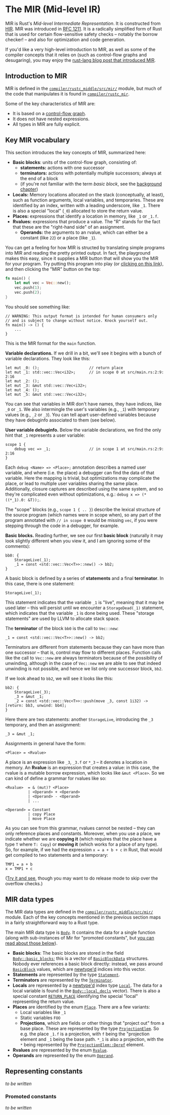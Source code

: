 # The MIR (Mid-level IR)

MIR is Rust's _Mid-level Intermediate Representation_. It is
constructed from [HIR](../hir.html). MIR was introduced in
[RFC 1211]. It is a radically simplified form of Rust that is used for
certain flow-sensitive safety checks – notably the borrow checker! –
and also for optimization and code generation.

If you'd like a very high-level introduction to MIR, as well as some
of the compiler concepts that it relies on (such as control-flow
graphs and desugaring), you may enjoy the
[rust-lang blog post that introduced MIR][blog].

[blog]: https://blog.rust-lang.org/2016/04/19/MIR.html

## Introduction to MIR

MIR is defined in the [`compiler/rustc_middle/src/mir/`][mir] module, but much of the code
that manipulates it is found in [`compiler/rustc_mir`][mirmanip].

[RFC 1211]: https://rust-lang.github.io/rfcs/1211-mir.html

Some of the key characteristics of MIR are:

- It is based on a [control-flow graph][cfg].
- It does not have nested expressions.
- All types in MIR are fully explicit.

[cfg]: ../appendix/background.html#cfg

## Key MIR vocabulary

This section introduces the key concepts of MIR, summarized here:

- **Basic blocks**: units of the control-flow graph, consisting of:
  - **statements:** actions with one successor
  - **terminators:** actions with potentially multiple successors; always at
    the end of a block
  - (if you're not familiar with the term *basic block*, see the [background
    chapter][cfg])
- **Locals:** Memory locations allocated on the stack (conceptually, at
  least), such as function arguments, local variables, and
  temporaries. These are identified by an index, written with a
  leading underscore, like `_1`. There is also a special "local"
  (`_0`) allocated to store the return value.
- **Places:** expressions that identify a location in memory, like `_1` or
  `_1.f`.
- **Rvalues:** expressions that produce a value. The "R" stands for
  the fact that these are the "right-hand side" of an assignment.
  - **Operands:** the arguments to an rvalue, which can either be a
    constant (like `22`) or a place (like `_1`).

You can get a feeling for how MIR is structed by translating simple
programs into MIR and reading the pretty printed output. In fact, the
playground makes this easy, since it supplies a MIR button that will
show you the MIR for your program. Try putting this program into play
(or [clicking on this link][sample-play]), and then clicking the "MIR"
button on the top:

[sample-play]: https://play.rust-lang.org/?gist=30074856e62e74e91f06abd19bd72ece&version=stable

```rust
fn main() {
    let mut vec = Vec::new();
    vec.push(1);
    vec.push(2);
}
```

You should see something like:

```mir
// WARNING: This output format is intended for human consumers only
// and is subject to change without notice. Knock yourself out.
fn main() -> () {
    ...
}
```

This is the MIR format for the `main` function.

**Variable declarations.** If we drill in a bit, we'll see it begins
with a bunch of variable declarations. They look like this:

```mir
let mut _0: ();                      // return place
let mut _1: std::vec::Vec<i32>;      // in scope 0 at src/main.rs:2:9: 2:16
let mut _2: ();
let mut _3: &mut std::vec::Vec<i32>;
let mut _4: ();
let mut _5: &mut std::vec::Vec<i32>;
```

You can see that variables in MIR don't have names, they have indices,
like `_0` or `_1`.  We also intermingle the user's variables (e.g.,
`_1`) with temporary values (e.g., `_2` or `_3`). You can tell apart
user-defined variables because they have debuginfo associated to them (see below).

**User variable debuginfo.** Below the variable declarations, we find the only
hint that `_1` represents a user variable:
```mir
scope 1 {
    debug vec => _1;                 // in scope 1 at src/main.rs:2:9: 2:16
}
```
Each `debug <Name> => <Place>;` annotation describes a named user variable,
and where (i.e. the place) a debugger can find the data of that variable.
Here the mapping is trivial, but optimizations may complicate the place,
or lead to multiple user variables sharing the same place.
Additionally, closure captures are described using the same system, and so
they're complicated even without optimizations, e.g.: `debug x => (*((*_1).0: &T));`.

The "scope" blocks (e.g., `scope 1 { .. }`) describe the lexical structure of
the source program (which names were in scope when), so any part of the program
annotated with `// in scope 0` would be missing `vec`, if you were stepping
through the code in a debugger, for example.

**Basic blocks.** Reading further, we see our first **basic block** (naturally
it may look slightly different when you view it, and I am ignoring some of the
comments):

```mir
bb0: {
    StorageLive(_1);
    _1 = const <std::vec::Vec<T>>::new() -> bb2;
}
```

A basic block is defined by a series of **statements** and a final
**terminator**.  In this case, there is one statement:

```mir
StorageLive(_1);
```

This statement indicates that the variable `_1` is "live", meaning
that it may be used later – this will persist until we encounter a
`StorageDead(_1)` statement, which indicates that the variable `_1` is
done being used. These "storage statements" are used by LLVM to
allocate stack space.

The **terminator** of the block `bb0` is the call to `Vec::new`:

```mir
_1 = const <std::vec::Vec<T>>::new() -> bb2;
```

Terminators are different from statements because they can have more
than one successor – that is, control may flow to different
places. Function calls like the call to `Vec::new` are always
terminators because of the possibility of unwinding, although in the
case of `Vec::new` we are able to see that indeed unwinding is not
possible, and hence we list only one successor block, `bb2`.

If we look ahead to `bb2`, we will see it looks like this:

```mir
bb2: {
    StorageLive(_3);
    _3 = &mut _1;
    _2 = const <std::vec::Vec<T>>::push(move _3, const 1i32) -> [return: bb3, unwind: bb4];
}
```

Here there are two statements: another `StorageLive`, introducing the `_3`
temporary, and then an assignment:

```mir
_3 = &mut _1;
```

Assignments in general have the form:

```text
<Place> = <Rvalue>
```

A place is an expression like `_3`, `_3.f` or `*_3` – it denotes a
location in memory.  An **Rvalue** is an expression that creates a
value: in this case, the rvalue is a mutable borrow expression, which
looks like `&mut <Place>`. So we can kind of define a grammar for
rvalues like so:

```text
<Rvalue>  = & (mut)? <Place>
          | <Operand> + <Operand>
          | <Operand> - <Operand>
          | ...

<Operand> = Constant
          | copy Place
          | move Place
```

As you can see from this grammar, rvalues cannot be nested – they can
only reference places and constants. Moreover, when you use a place,
we indicate whether we are **copying it** (which requires that the
place have a type `T` where `T: Copy`) or **moving it** (which works
for a place of any type). So, for example, if we had the expression `x
= a + b + c` in Rust, that would get compiled to two statements and a
temporary:

```mir
TMP1 = a + b
x = TMP1 + c
```

([Try it and see][play-abc], though you may want to do release mode to skip
over the overflow checks.)

[play-abc]: https://play.rust-lang.org/?gist=1751196d63b2a71f8208119e59d8a5b6&version=stable

## MIR data types

The MIR data types are defined in the [`compiler/rustc_middle/src/mir/`][mir]
module.  Each of the key concepts mentioned in the previous section
maps in a fairly straightforward way to a Rust type.

The main MIR data type is [`Body`]. It contains the data for a single
function (along with sub-instances of Mir for "promoted constants",
but [you can read about those below](#promoted)).

- **Basic blocks**: The basic blocks are stored in the field
  [`Body::basic_blocks`][basicblocks]; this is a vector
  of [`BasicBlockData`] structures. Nobody ever references a
  basic block directly: instead, we pass around [`BasicBlock`]
  values, which are [newtype'd] indices into this vector.
- **Statements** are represented by the type [`Statement`].
- **Terminators** are represented by the [`Terminator`].
- **Locals** are represented by a [newtype'd] index type [`Local`].
  The data for a local variable is found in the 
  [`Body::local_decls`][localdecls] vector). There is also a special constant
  [`RETURN_PLACE`] identifying the special "local" representing the return value.
- **Places** are identified by the enum [`Place`]. There are a few
  variants:
  - Local variables like `_1`
  - Static variables `FOO`
  - **Projections**, which are fields or other things that "project
    out" from a base place. These are represented by the type
    [`ProjectionElem`].  So e.g. the place `_1.f` is a projection,
    with `f` being the "projection element and `_1` being the base
    path. `*_1` is also a projection, with the `*` being represented
    by the [`ProjectionElem::Deref`] element.
- **Rvalues** are represented by the enum [`Rvalue`].
- **Operands** are represented by the enum [`Operand`].

## Representing constants

*to be written*

<a name="promoted"></a>

### Promoted constants

*to be written*


[mir]: https://doc.rust-lang.org/nightly/nightly-rustc/rustc_middle/mir/index.html
[mirmanip]: https://doc.rust-lang.org/nightly/nightly-rustc/rustc_mir/index.html
[`Body`]: https://doc.rust-lang.org/nightly/nightly-rustc/rustc_middle/mir/struct.Body.html
[newtype'd]: ../appendix/glossary.html#newtype
[basicblocks]: https://doc.rust-lang.org/nightly/nightly-rustc/rustc_middle/mir/struct.Body.html#structfield.basic_blocks
[`BasicBlock`]: https://doc.rust-lang.org/nightly/nightly-rustc/rustc_middle/mir/struct.BasicBlock.html
[`BasicBlockData`]: https://doc.rust-lang.org/nightly/nightly-rustc/rustc_middle/mir/struct.BasicBlockData.html
[`Statement`]: https://doc.rust-lang.org/nightly/nightly-rustc/rustc_middle/mir/struct.Statement.html
[`Terminator`]: https://doc.rust-lang.org/nightly/nightly-rustc/rustc_middle/mir/terminator/struct.Terminator.html
[`Local`]: https://doc.rust-lang.org/nightly/nightly-rustc/rustc_middle/mir/struct.Local.html
[localdecls]: https://doc.rust-lang.org/nightly/nightly-rustc/rustc_middle/mir/struct.Body.html#structfield.local_decls
[`RETURN_PLACE`]: https://doc.rust-lang.org/nightly/nightly-rustc/rustc_middle/mir/constant.RETURN_PLACE.html
[`Place`]: https://doc.rust-lang.org/nightly/nightly-rustc/rustc_middle/mir/struct.Place.html
[`ProjectionElem`]: https://doc.rust-lang.org/nightly/nightly-rustc/rustc_middle/mir/enum.ProjectionElem.html
[`ProjectionElem::Deref`]: https://doc.rust-lang.org/nightly/nightly-rustc/rustc_middle/mir/enum.ProjectionElem.html#variant.Deref
[`Rvalue`]: https://doc.rust-lang.org/nightly/nightly-rustc/rustc_middle/mir/enum.Rvalue.html
[`Operand`]: https://doc.rust-lang.org/nightly/nightly-rustc/rustc_middle/mir/enum.Operand.html
